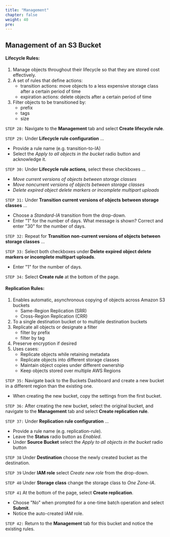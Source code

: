 ```yaml
---
title: "Management"
chapter: false
weight: 40
pre:
---
```


## Management of an S3 Bucket

#### Lifecycle Rules:
1. Manage objects throughout their lifecycle so that they are stored cost effectively.
2. A set of rules that define actions:
    - transition actions:  move objects to a less expensive storage class after a certain period of time
    - expiration actions:  delete objects after a certain period of time
3. Filter objects to be transitioned by:
    - prefix
    - tags
    - size

`STEP 28:`  Navigate to the **Management** tab and select **Create lifecycle rule**.

`STEP 29:`  Under **Lifecycle rule configuration** ...
- Provide a rule name (e.g. transition-to-IA)
- Select the *Apply to all objects in the bucket* radio button and acknowledge it.

`STEP 30:`  Under **Lifecycle rule actions**, select these checkboxes ...
- *Move current versions of objects between storage classes*
- *Move noncurrent versions of objects between storage classes*
- *Delete expired object delete markers or incomplete multipart uploads*

`STEP 31:`  Under **Transition current versions of objects between storage classes** ...
- Choose a *Standard-IA* transition from the drop-down.
- Enter "1" for the number of days.  What message is shown?  Correct and enter "30" for the number of days.

`STEP 32:`  Repeat for **Transition non-current versions of objects between storage classes** ...

`STEP 33:`  Select both checkboxes under **Delete expired object delete markers or incomplete multipart uploads**.
- Enter "1" for the number of days.

`STEP 34:`  Select **Create rule** at the bottom of the page.


#### Replication Rules:
1. Enables automatic, asynchronous copying of objects across Amazon S3 buckets
    - Same-Region Replication (SRR)
    - Cross-Region Replication (CRR)
2. To a single destination bucket or to multiple destination buckets
3. Replicate all objects or designate a filter
    - filter by prefix
    - filter by tag
4. Preserve encryption if desired
5. Uses cases:
    - Replicate objects while retaining metadata
    - Replicate objects into different storage classes
    - Maintain object copies under different ownership
    - Keep objects stored over multiple AWS Regions

`STEP 35:`  Navigate back to the Buckets Dashboard and create a new bucket in a different region than the existing one.
- When creating the new bucket, copy the settings from the first bucket.

`STEP 36:`  After creating the new bucket, select the original bucket, and navigate to the **Management** tab and select **Create replication rule**.

`STEP 37:`  Under **Replication rule configuration** ...
- Provide a rule name (e.g. replication-rule).
- Leave the **Status** radio button as *Enabled*.
- Under **Source Bucket** select the *Apply to all objects in the bucket* radio button

`STEP 38`  Under **Destination** choose the newly created bucket as the destination.

`STEP 39`  Under **IAM role** select *Create new role* from the drop-down.

`STEP 40`  Under **Storage class** change the storage class to *One Zone-IA*.

`STEP 41`  At the bottom of the page, select **Create replication**.
- Choose "No" when prompted for a one-time batch operation and select **Submit**.
- Notice the auto-created IAM role.

`STEP 42:`  Return to the **Management** tab for this bucket and notice the existing rules.
